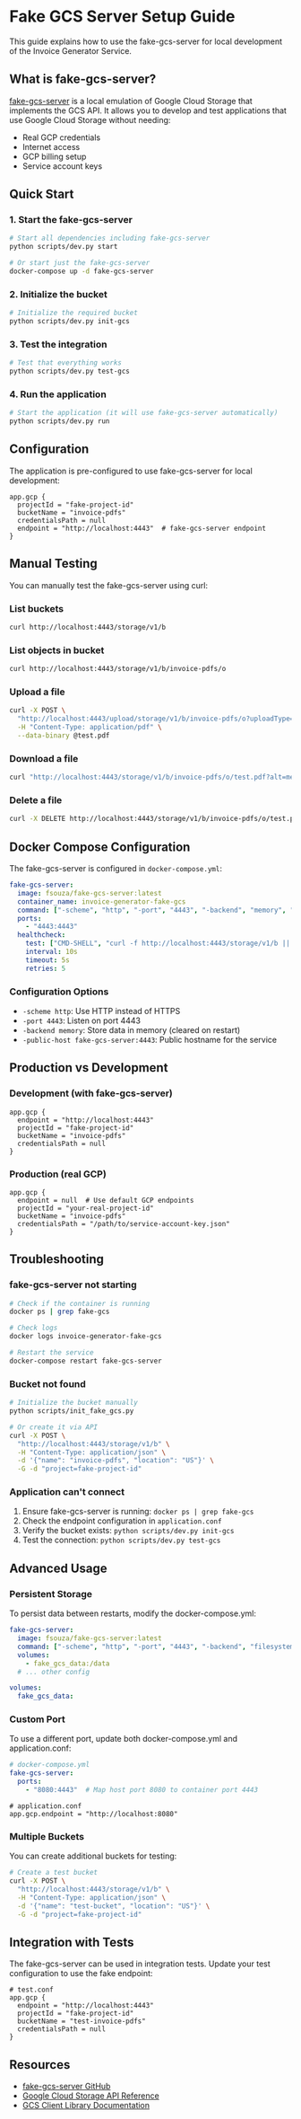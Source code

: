 # Fake GCS Server Setup Guide

This guide explains how to use the fake-gcs-server for local development of the Invoice Generator Service.

## What is fake-gcs-server?

[fake-gcs-server](https://github.com/fsouza/fake-gcs-server) is a local emulation of Google Cloud Storage that implements the GCS API. It allows you to develop and test applications that use Google Cloud Storage without needing:

- Real GCP credentials
- Internet access
- GCP billing setup
- Service account keys

## Quick Start

### 1. Start the fake-gcs-server

```bash
# Start all dependencies including fake-gcs-server
python scripts/dev.py start

# Or start just the fake-gcs-server
docker-compose up -d fake-gcs-server
```

### 2. Initialize the bucket

```bash
# Initialize the required bucket
python scripts/dev.py init-gcs
```

### 3. Test the integration

```bash
# Test that everything works
python scripts/dev.py test-gcs
```

### 4. Run the application

```bash
# Start the application (it will use fake-gcs-server automatically)
python scripts/dev.py run
```

## Configuration

The application is pre-configured to use fake-gcs-server for local development:

```hocon
app.gcp {
  projectId = "fake-project-id"
  bucketName = "invoice-pdfs"
  credentialsPath = null
  endpoint = "http://localhost:4443"  # fake-gcs-server endpoint
}
```

## Manual Testing

You can manually test the fake-gcs-server using curl:

### List buckets
```bash
curl http://localhost:4443/storage/v1/b
```

### List objects in bucket
```bash
curl http://localhost:4443/storage/v1/b/invoice-pdfs/o
```

### Upload a file
```bash
curl -X POST \
  "http://localhost:4443/upload/storage/v1/b/invoice-pdfs/o?uploadType=media&name=test.pdf" \
  -H "Content-Type: application/pdf" \
  --data-binary @test.pdf
```

### Download a file
```bash
curl "http://localhost:4443/storage/v1/b/invoice-pdfs/o/test.pdf?alt=media"
```

### Delete a file
```bash
curl -X DELETE http://localhost:4443/storage/v1/b/invoice-pdfs/o/test.pdf
```

## Docker Compose Configuration

The fake-gcs-server is configured in `docker-compose.yml`:

```yaml
fake-gcs-server:
  image: fsouza/fake-gcs-server:latest
  container_name: invoice-generator-fake-gcs
  command: ["-scheme", "http", "-port", "4443", "-backend", "memory", "-public-host", "fake-gcs-server:4443"]
  ports:
    - "4443:4443"
  healthcheck:
    test: ["CMD-SHELL", "curl -f http://localhost:4443/storage/v1/b || exit 1"]
    interval: 10s
    timeout: 5s
    retries: 5
```

### Configuration Options

- `-scheme http`: Use HTTP instead of HTTPS
- `-port 4443`: Listen on port 4443
- `-backend memory`: Store data in memory (cleared on restart)
- `-public-host fake-gcs-server:4443`: Public hostname for the service

## Production vs Development

### Development (with fake-gcs-server)
```hocon
app.gcp {
  endpoint = "http://localhost:4443"
  projectId = "fake-project-id"
  bucketName = "invoice-pdfs"
  credentialsPath = null
}
```

### Production (real GCP)
```hocon
app.gcp {
  endpoint = null  # Use default GCP endpoints
  projectId = "your-real-project-id"
  bucketName = "invoice-pdfs"
  credentialsPath = "/path/to/service-account-key.json"
}
```

## Troubleshooting

### fake-gcs-server not starting
```bash
# Check if the container is running
docker ps | grep fake-gcs

# Check logs
docker logs invoice-generator-fake-gcs

# Restart the service
docker-compose restart fake-gcs-server
```

### Bucket not found
```bash
# Initialize the bucket manually
python scripts/init_fake_gcs.py

# Or create it via API
curl -X POST \
  "http://localhost:4443/storage/v1/b" \
  -H "Content-Type: application/json" \
  -d '{"name": "invoice-pdfs", "location": "US"}' \
  -G -d "project=fake-project-id"
```

### Application can't connect
1. Ensure fake-gcs-server is running: `docker ps | grep fake-gcs`
2. Check the endpoint configuration in `application.conf`
3. Verify the bucket exists: `python scripts/dev.py init-gcs`
4. Test the connection: `python scripts/dev.py test-gcs`

## Advanced Usage

### Persistent Storage

To persist data between restarts, modify the docker-compose.yml:

```yaml
fake-gcs-server:
  image: fsouza/fake-gcs-server:latest
  command: ["-scheme", "http", "-port", "4443", "-backend", "filesystem", "-filesystem-root", "/data"]
  volumes:
    - fake_gcs_data:/data
  # ... other config

volumes:
  fake_gcs_data:
```

### Custom Port

To use a different port, update both docker-compose.yml and application.conf:

```yaml
# docker-compose.yml
fake-gcs-server:
  ports:
    - "8080:4443"  # Map host port 8080 to container port 4443
```

```hocon
# application.conf
app.gcp.endpoint = "http://localhost:8080"
```

### Multiple Buckets

You can create additional buckets for testing:

```bash
# Create a test bucket
curl -X POST \
  "http://localhost:4443/storage/v1/b" \
  -H "Content-Type: application/json" \
  -d '{"name": "test-bucket", "location": "US"}' \
  -G -d "project=fake-project-id"
```

## Integration with Tests

The fake-gcs-server can be used in integration tests. Update your test configuration to use the fake endpoint:

```hocon
# test.conf
app.gcp {
  endpoint = "http://localhost:4443"
  projectId = "fake-project-id"
  bucketName = "test-invoice-pdfs"
  credentialsPath = null
}
```

## Resources

- [fake-gcs-server GitHub](https://github.com/fsouza/fake-gcs-server)
- [Google Cloud Storage API Reference](https://cloud.google.com/storage/docs/reference/rest)
- [GCS Client Library Documentation](https://cloud.google.com/storage/docs/reference/libraries)
